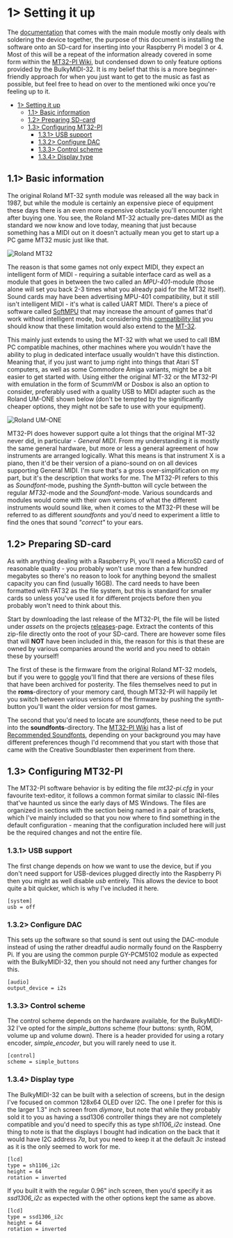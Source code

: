 # 1> Setting it up
The [documentation](https://github.com/tebl/BulkyMIDI-32/tree/main/BulkyMIDI-32%20Module#bulkymidi-32-module) that comes with the main module mostly only deals with soldering the device together, the purpose of this document is installing the software onto an SD-card for inserting into your Raspberry Pi model 3 or 4. Most of this will be a repeat of the information already covered in some form within the [MT32-PI Wiki](https://github.com/dwhinham/mt32-pi/wiki), but condensed down to only feature options provided by the BulkyMIDI-32. It is my belief that this is a more beginner-friendly approach for when you just want to get to the music as fast as possible, but feel free to head on over to the mentioned wiki once you're feeling up to it.

- [1> Setting it up](#1-setting-it-up)
  - [1.1> Basic information](#11-basic-information)
  - [1.2> Preparing SD-card](#12-preparing-sd-card)
  - [1.3> Configuring MT32-PI](#13-configuring-mt32-pi)
    - [1.3.1> USB support](#131-usb-support)
    - [1.3.2> Configure DAC](#132-configure-dac)
    - [1.3.3> Control scheme](#133-control-scheme)
    - [1.3.4> Display type](#134-display-type)

## 1.1> Basic information
The original Roland MT-32 synth module was released all the way back in 1987, but while the module is certainly an expensive piece of equipment these days there is an even more expensive obstacle you'll encounter right after buying one. You see, the Roland MT-32 actually pre-dates MIDI as the standard we now know and love today, meaning that just because something has a MIDI out on it doesn't actually mean you get to start up a PC game MT32 music just like that.

![Roland MT32](https://github.com/tebl/BulkyMIDI-32/raw/main/gallery/roland_mt32.jpg)

The reason is that some games not only expect MIDI, they expect an intelligent form of MIDI - requiring a suitable interface card as well as a module that goes in between the two called an *MPU-401*-module (those alone will set you back 2-3 times what you already paid for the MT32 itself). Sound cards may have been advertising MPU-401 compatibility, but it still isn't intelligent MIDI - it's what is called UART MIDI. There's a piece of software called [SoftMPU](http://bjt42.github.io/softmpu/) that may increase the amount of games that'd work without intelligent mode, but considering this [compatibility list](http://dosdays.co.uk/topics/mt32_game_compat.php) you should know that these limitation would also extend to the [MT-32](https://github.com/dwhinham/mt32-pi).

This mainly just extends to using the MT-32 with what we used to call IBM PC compatible machines, other machines where you wouldn't have the ability to plug in dedicated interface usually wouldn't have this distinction. Meaning that, if you just want to jump right into things that Atari ST computers, as well as some Commodore Amiga variants, might be a bit easier to get started with. Using either the original MT-32 or the MT32-PI with emulation in the form of ScummVM or Dosbox is also an option to consider, preferably used with a quality USB to MIDI adapter such as the Roland UM-ONE shown below (don't be tempted by the significantly cheaper options, they might not be safe to use with your equipment).

![Roland UM-ONE](https://github.com/tebl/BulkyMIDI-32/raw/main/gallery/roland_um_one.jpg)

MT32-PI does however support quite a lot things that the original MT-32 never did, in particular - *General MIDI*. From my understanding it is mostly the same general hardware, but more or less a general agreement of how instruments are arranged logically. What this means is that instrument X is a piano, then it'd be their version of a piano-sound on on all devices supporting General MIDI. I'm sure that's a gross over-simplification on my part, but it's the description that works for me. The MT32-PI refers to this as *Soundfont*-mode, pushing the *Synth*-button will cycle between the regular *MT32*-mode and the *Soundfont*-mode. Various soundcards and modules would come with their own versions of what the different instruments would sound like, when it comes to the MT32-PI these will be referred to as different *soundfonts* and you'd need to experiment a little to find the ones that sound *"correct"* to your ears.

## 1.2> Preparing SD-card
As with anything dealing with a Raspberry Pi, you'll need a MicroSD card of reasonable quality - you probably won't use more than a few hundred megabytes so there's no reason to look for anything beyond the smallest capacity you can find (usually 16GB). The card needs to have been formatted with FAT32 as the file system, but this is standard for smaller cards so unless you've used it for different projects before then you probably won't need to think about this.

Start by downloading the last release of the MT32-PI, the file will be listed under *assets* on the projects [releases](https://github.com/dwhinham/mt32-pi/releases)-page. Extract the contents of this zip-file directly onto the root of your SD-card. There are however some files that will **NOT** have been included in this, the reason for this is that these are owned by various companies around the world and you need to obtain these by yourself!

The first of these is the firmware from the original Roland MT-32 models, but if you were to [google](https://www.google.com/search?q=mt32-pi+roms) you'll find that there are versions of these files that have been archived for posterity. The files themselves need to put in the **roms**-directory of your memory card, though MT32-PI will happily let you switch between various versions of the firmware by pushing the synth-button you'll want the older version for most games.

The second that you'd need to locate are *soundfonts*, these need to be put into the **soundfonts**-directory. The [MT32-PI Wiki](https://github.com/dwhinham/mt32-pi/wiki) has a list of [Recommended Soundfonts](https://github.com/dwhinham/mt32-pi/wiki/Recommended-SoundFonts), depending on your background you may have different preferences though I'd recommend that you start with those that came with the Creative Soundblaster then experiment from there.

## 1.3> Configuring MT32-PI
The MT32-PI software behavior is by editing the file *mt32-pi.cfg* in your favourite text-editor, it follows a common format similar to classic INI-files that've haunted us since the early days of MS Windows. The files are organized in sections with the section being named in a pair of brackets, which I've mainly included so that you now where to find something in the default configuration - meaning that the configuration included here will just be the required changes and not the entire file.

### 1.3.1> USB support
The first change depends on how we want to use the device, but if you don't need support for USB-devices plugged directly into the Raspberry Pi then you might as well disable *usb* entirely. This allows the device to boot quite a bit quicker, which is why I've included it here.
```
[system]
usb = off
```

### 1.3.2> Configure DAC
This sets up the software so that sound is sent out using the DAC-module instead of using the rather dreadful audio normally found on the Raspberry Pi. If you are using the common purple GY-PCM5102 module as expected with the BulkyMIDI-32, then you should not need any further changes for this.
```
[audio]
output_device = i2s
```

### 1.3.3> Control scheme
The control scheme depends on the hardware available, for the BulkyMIDI-32 I've opted for the *simple_buttons* scheme (four buttons: synth, ROM, volume up and volume down). There is a header provided for using a rotary encoder, *simple_encoder*, but you will rarely need to use it.
```
[control]
scheme = simple_buttons
```

### 1.3.4> Display type
The BulkyMIDI-32 can be built with a selection of screens, but in the design I've focused on common 128x64 OLED over I2C. The one I prefer for this is the larger 1.3" inch screen from *diymore*, but note that while they probably sold it to you as having a ssd1306 controller things they are not completely compatible and you'd need to specify this as type *sh1106_i2c* instead. One thing to note is that the displays I bought had indication on the back that it would have I2C address *7a*, but you need to keep it at the default *3c* instead as it is the only seemed to work for me.
```
[lcd]
type = sh1106_i2c
height = 64
rotation = inverted
```
If you built it with the regular 0.96" inch screen, then you'd specify it as *ssd1306_i2c* as expected with the other options kept the same as above.
```
[lcd]
type = ssd1306_i2c
height = 64
rotation = inverted
```